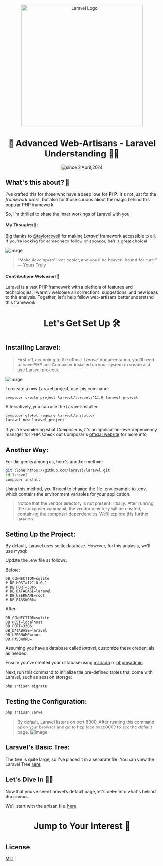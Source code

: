<div align="center">
  <p align="center"><a href="https://laravel.com" target="_blank"><img src="https://raw.githubusercontent.com/laravel/art/master/logo-lockup/5%20SVG/2%20CMYK/1%20Full%20Color/laravel-logolockup-cmyk-red.svg" width="400" alt="Laravel Logo"></a></p>
  <h1>🚀 Advanced Web-Artisans - Laravel Understanding 🤵‍♂</h1>

  
  <p>
    <img src="https://komarev.com/ghpvc/?username=isaka-laravel&label=Visitors&color=0e75b6&style=flat" alt="since 2 April,2024" />
  </p>
</div>


## What's this about? 🤔
I've crafted this for those who have a deep love for **PHP**. It's not just for the *framework users*, but also for those curious about the magic behind this popular PHP framework.

So, I'm thrilled to share the inner workings of Laravel with you!

#### My Thoughts 💭:
Big thanks to [@taylorotwell](https://github.com/taylorotwell) for making *Laravel* framework accessible to all. If you're looking for someone to follow or sponsor, he's a great choice!

![image](https://github.com/isaka-james/laravel-analysis/assets/76619967/50ecc113-679f-4b1c-85d9-13a424da4e9e)

> "Make developers' lives easier, and you'll be heaven-bound for sure."
— Yours Truly


#### Contributions Welcome! 🎉
Laravel is a vast PHP framework with a plethora of features and technologies. I warmly welcome all corrections, suggestions, and new ideas to this analysis. Together, let's help fellow web-artisans better understand this framework.



<h1 align="center" style="margin-top: 40px;margin-bottom:40px;font-weight:700;"> Let's Get Set Up 🛠️</h1>

## Installing Laravel:
>First off, according to the official *Laravel* documentation, you'll need to have PHP and Composer installed on your system to create and use Laravel projects.

![image](https://github.com/isaka-james/laravel-analysis/assets/76619967/c18c4a6a-e9fa-46da-ad37-5e726b2ae22f)

To create a new Laravel project, use this command:
```bash
composer create-project laravel/laravel:^11.0 laravel-project
```

Alternatively, you can use the Laravel installer:
```bash
composer global require laravel/installer
laravel new laravel-project
```

If you're wondering what *Composer* is, it's an application-level dependency manager for PHP. Check out Composer's [official website](https://getcomposer.org/doc/00-intro.md) for more info.

## Another Way:
For the geeks among us, here's another method:

```bash
git clone https://github.com/laravel/laravel.git
cd laravel
composer install
```
Using this method, you'll need to change the file .env-example to .env, which contains the environment variables for your application.
>Notice that the vendor directory is not present initially. After running the composer command, the vendor directory will be created, containing the composer dependencies. We'll explore this further later on.

## Setting Up the Project:
By default, Laravel uses sqlite database. However, for this analysis, we'll use mysql:

Update the .env file as follows:

Before:

```.env
DB_CONNECTION=sqlite
# DB_HOST=127.0.0.1
# DB_PORT=3306
# DB_DATABASE=laravel
# DB_USERNAME=root
# DB_PASSWORD=
```

After:

```.env
DB_CONNECTION=sqlite
DB_HOST=localhost
DB_PORT=3306
DB_DATABASE=laravel
DB_USERNAME=root
DB_PASSWORD=
```

Assuming you have a database called *laravel*, customize these credentials as needed.

Ensure you've created your database using  [mariadb](https://www.vinchin.com/database-tips/install-mariadb-on-windows-linux-macos.html) or [phpmyadmin](https://docs.phpmyadmin.net/en/latest/setup.html).

Next, run this command to initialize the pre-defined tables that come with Laravel, such as session storage:

```bash
php artisan migrate
```

## Testing the Configuration:

```bash
php artisan serve
```
>By default, Laravel listens on port 8000. After running this command, open your browser and go to http:localhost:8000 to see the default page.
>![image](https://github.com/isaka-james/laravel-analysis/assets/76619967/b3fe35aa-4e09-472c-9ade-b2b229c04f8a)

## Laravel's Basic Tree:
The tree is quite large, so I've placed it in a separate file. You can view the Laravel Tree [here](/non-laravel/tree.md).

## Let's Dive In 🏊‍♂️
Now that you've seen Laravel's default page, let's delve into what's behind the scenes.

We'll start with the artisan file, [here](artisan.md).

<h1 align="center" style="margin-top: 40px;margin-bottom:40px;font-weight:700;"> Jump to Your Interest 🚀</h1>

## License
[MIT](LICENSE)
